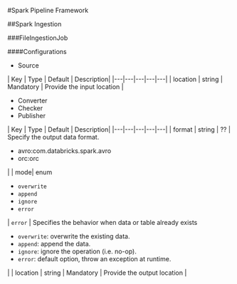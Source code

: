 #Spark Pipeline Framework

##Spark Ingestion

###FileIngestionJob

####Configurations

* Source

| Key | Type | Default | Description|
|---|---|---|---|---|
| location | string | Mandatory | Provide the input location |

* Converter
* Checker
* Publisher

| Key | Type | Default | Description|
|---|---|---|---|---|
| format | string | ?? | Specify the output data format.<ul><li>avro:com.databricks.spark.avro</li><li>orc:orc</li></ul>|
| mode| enum<ul><li>`overwrite`</li><li>`append`</li><li>`ignore`</li><li>`error`</li></ul>| `error` | Specifies the behavior when data or table already exists<ul><li>`overwrite`: overwrite the existing data.</li><li>`append`: append the data.</li><li>`ignore`: ignore the operation (i.e. no-op).</li><li>`error`: default option, throw an exception at runtime.</li></ul>|
| location | string | Mandatory | Provide the output location |
